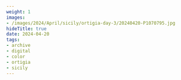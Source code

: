 ```yaml
---
weight: 1
images:
- /images/2024/April/sicily/ortigia-day-3/20240420-P1070795.jpg
hideTitle: true
date: 2024-04-20
tags:
- archive
- digital
- color
- ortigia
- sicily
---
```


